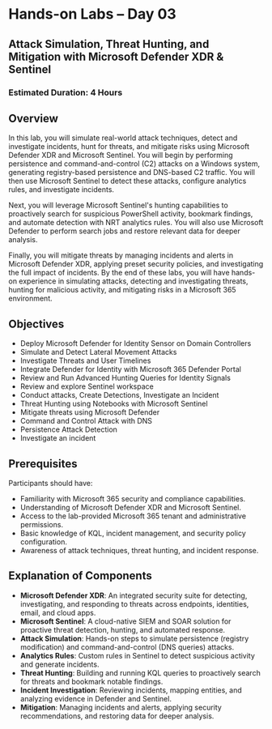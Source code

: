 # Hands-on Labs – Day 03

## Attack Simulation, Threat Hunting, and Mitigation with Microsoft Defender XDR & Sentinel

### Estimated Duration: 4 Hours

## Overview

In this lab, you will simulate real-world attack techniques, detect and investigate incidents, hunt for threats, and mitigate risks using Microsoft Defender XDR and Microsoft Sentinel. You will begin by performing persistence and command-and-control (C2) attacks on a Windows system, generating registry-based persistence and DNS-based C2 traffic. You will then use Microsoft Sentinel to detect these attacks, configure analytics rules, and investigate incidents.

Next, you will leverage Microsoft Sentinel's hunting capabilities to proactively search for suspicious PowerShell activity, bookmark findings, and automate detection with NRT analytics rules. You will also use Microsoft Defender to perform search jobs and restore relevant data for deeper analysis.

Finally, you will mitigate threats by managing incidents and alerts in Microsoft Defender XDR, applying preset security policies, and investigating the full impact of incidents. By the end of these labs, you will have hands-on experience in simulating attacks, detecting and investigating threats, hunting for malicious activity, and mitigating risks in a Microsoft 365 environment.

## Objectives

- Deploy Microsoft Defender for Identity Sensor on Domain Controllers
- Simulate and Detect Lateral Movement Attacks
- Investigate Threats and User Timelines 
- Integrate Defender for Identity with Microsoft 365 Defender Portal
- Review and Run Advanced Hunting Queries for Identity Signals
- Review and explore Sentinel workspace 
- Conduct attacks, Create Detections, Investigate an Incident
- Threat Hunting using Notebooks with Microsoft Sentinel
- Mitigate threats using Microsoft Defender
- Command and Control Attack with DNS
- Persistence Attack Detection
- Investigate an incident

## Prerequisites

Participants should have:

- Familiarity with Microsoft 365 security and compliance capabilities.
- Understanding of Microsoft Defender XDR and Microsoft Sentinel.
- Access to the lab-provided Microsoft 365 tenant and administrative permissions.
- Basic knowledge of KQL, incident management, and security policy configuration.
- Awareness of attack techniques, threat hunting, and incident response.

## Explanation of Components

- **Microsoft Defender XDR**: An integrated security suite for detecting, investigating, and responding to threats across endpoints, identities, email, and cloud apps.
- **Microsoft Sentinel**: A cloud-native SIEM and SOAR solution for proactive threat detection, hunting, and automated response.
- **Attack Simulation**: Hands-on steps to simulate persistence (registry modification) and command-and-control (DNS queries) attacks.
- **Analytics Rules**: Custom rules in Sentinel to detect suspicious activity and generate incidents.
- **Threat Hunting**: Building and running KQL queries to proactively search for threats and bookmark notable findings.
- **Incident Investigation**: Reviewing incidents, mapping entities, and analyzing evidence in Defender and Sentinel.
- **Mitigation**: Managing incidents and alerts, applying security recommendations, and restoring data for deeper analysis.
